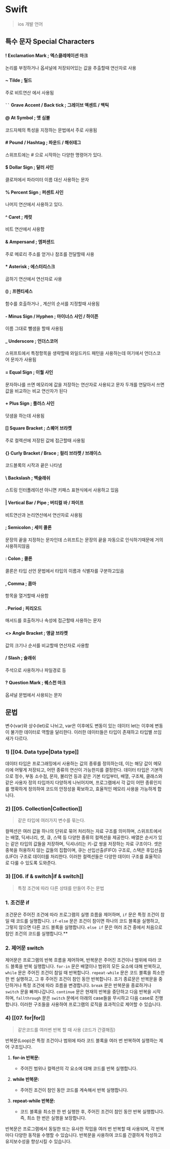 # Swift

> ios 개발 언어

## 특수 문자 Special Characters

#### ! Exclamation Mark ; 엑스클레메이션 마크
논리를 부정하거나 옵셔널에 저장되어있는 값을 추출할때 연산자로 사용
#### ~ Tilde ; 틸드
주로 비트연산 에서 사용됨
####  ` `` ` Grave Accent / Back tick ; 그레이브 액센트 / 백틱

#### @ At Symbol ; 앳 심볼
코드자체의 특성을 지정하는 문법에서 주로 사용됨

#### # Pound / Hashtag ; 파운드 / 해쉬테그
스위프트에는 # 으로 시작하는 다양한 명령어가 있다. 

#### $ Dollar Sign ; 달러 사인
클로저에서 파라미터 이름 대신 사용하는 문자

#### % Percent Sign ; 퍼센트 사인
나머지 연산에서 사용하고 있다.
#### ^ Caret ; 캐럿
비트 연산에서 사용함

#### & Ampersand ; 엠퍼샌드
주로 메로리 주소를 얻거나 참조를 전달할때 사용

#### * Asterisk ; 에스터리스크
곱하기 연산에서 연산자로 사용

#### () ; 프렌티세스
함수를 호출하거나 , 계산의 순서를 지정할때 사용됨

#### - Minus Sign / Hyphen ; 마이너스 사인 / 하이픈
이름 그대로 뺄샘을 할때 사용됨

#### _ Underscore ; 언더스코어
스위프트에서 특정항목을 생략할때 와일드카드 패턴을 사용하는데 여기에서 언더스코어 문자가 사용됨

#### = Equal Sign ; 이퀄 사인
문자하나를 쓰면 메모리에 값을 저장하는  연산자로 사용되고
문자 두개를 연달아서 쓰면 값을 비교하는 비교 연산자가 된다

#### + Plus Sign ; 플러스 사인
덧샘을 하는데 사용됨

#### [] Square Bracket ; 스퀘어 브라켓
주로 컬렉션에 저장된 값에 접근할때 사용됨

#### {} Curly Bracket /  Brace ; 컬리 브라켓 / 브래이스
코드블록의 시작과 끝은 나타냄

#### \\ Backslash ; 백슬래쉬
스트링 인터폴레이션 아니면 키패스 표현식에서 사용하고 있음

#### | Vertical Bar / Pipe ; 버티컬 바 / 파이프
비트연산과 논리연산에서 연산자로 사용됨

#### ; Semicolon ; 세미 콜론
문장의 끝을 지정하는 문자인데 스위프트는 문장의 끝을 자동으로 인식하기때문에 거의 사용하지않음

#### : Colon ; 콜론
콜론은 타입 선언 문법에서 타입의 이름과 식별자를 구분하고있음

#### , Comma ; 콤마
항목을 열거할때 사용함

#### . Period ; 피리오드
매서드를 호출하거나 속성에 접근할때 사용하는 문자

#### <> Angle Bracket ; 앵글 브라켓
값의 크기나 순서를 비교할때 연산자로 사용함

#### / Slash ; 슬래쉬
주석으로 사용하거나 파일경로 등 

#### ? Question Mark ; 퀘스천 마크
옵셔널 문법에서 사용되는 문자


## 문법

변수(var)와 상수(let)로 나뉘고, var은 이후에도 변동이 있는 데이터 let는 이후에 변동이 불가한 데이터로 역할을 달리한다.
이러한 데이터들은 타입이 존재하고 타입별 쓰임새가 다르다.
###  1) [[04. Data type|Data type]]

데이터 타입은 프로그래밍에서 사용하는 값의 종류를 정의하는데, 이는 해당 값이 메모리에 어떻게 저장되고, 어떤 종류의 연산이 가능한지를 결정한다. 데이터 타입은 기본적으로 정수, 부동 소수점, 문자, 불리언 등과 같은 기본 타입부터, 배열, 구조체, 클래스와 같은 사용자 정의 타입까지 다양하게 나뉘어지며, 프로그램에서 각 값이 어떤 종류인지를 명확하게 정의하여 코드의 안정성을 확보하고, 효율적인 메모리 사용을 가능하게 합니다.

### 2) [[05. Collection|Collection]]
> 같은 타입에 여러가지 변수를 묶는다.

컬렉션은 여러 값을 하나의 단위로 묶어 처리하는 자료 구조를 의미하며, 스위프트에서는 배열, 딕셔너리, 셋, 큐, 스택 등 다양한 종류의 컬렉션을 제공한다. 배열은 순서가 있는 같은 타입의 값들을 저장하며, 딕셔너리는 키-값 쌍을 저장하는 자료 구조이다. 셋은 중복을 허용하지 않는 값들의 집합이며, 큐는 선입선출(FIFO) 구조로, 스택은 후입선출(LIFO) 구조로 데이터를 처리한다. 이러한 컬렉션들은 다양한 데이터 구조를 효율적으로 다룰 수 있도록 도와준다.
### 3) [[06. if & switch|if & switch]]
> 특정 조건에 따라 다른 상태를 만들어 주는 문법

### 1. 조건문 if

조건문은 주어진 조건에 따라 프로그램의 실행 흐름을 제어하며, `if` 문은 특정 조건이 참일 때 코드를 실행합니다. `if-else` 문은 조건이 참이면 하나의 코드 블록을 실행하고, 그렇지 않으면 다른 코드 블록을 실행합니다. `else if` 문은 여러 조건 중에서 처음으로 참인 조건의 코드를 실행합니다.**
### 2. 제어문 switch

제어문은 프로그램의 반복 흐름을 제어하며, 반복문은 주어진 조건이나 범위에 따라 코드 블록을 반복 실행합니다. `for-in` 문은 배열이나 범위의 모든 요소에 대해 반복하고, `while` 문은 주어진 조건이 참일 때 반복합니다. `repeat-while` 문은 코드 블록을 최소한 한 번 실행하고, 그 후 주어진 조건이 참인 동안 반복합니다. 조기 종료문은 반복문을 중단하거나 특정 조건에 따라 흐름을 변경합니다. `break` 문은 반복문을 종료하거나 `switch` 문을 빠져나갑니다. `continue` 문은 현재의 반복을 중단하고 다음 반복을 시작하며, `fallthrough` 문은 `switch` 문에서 아래의 case들을 무시하고 다음 case로 진행합니다. 이러한 구조들을 사용하여 프로그램의 로직을 효과적으로 제어할 수 있습니다.
### 4) [[07. for|for]]
> 같은코드를 여러번 반복 할 때 사용 (코드가 간결해짐)

반복문(Loop)은 특정 조건이나 범위에 따라 코드 블록을 여러 번 반복하여 실행하는 제어 구조입니다.

1. **for-in 반복문:**
    
    - 주어진 범위나 컬렉션의 각 요소에 대해 코드를 반복 실행합니다.
2. **while 반복문:**
    
    - 주어진 조건이 참인 동안 코드를 계속해서 반복 실행합니다.
3. **repeat-while 반복문:**
    
    - 코드 블록을 최소한 한 번 실행한 후, 주어진 조건이 참인 동안 반복 실행합니다. 즉, 최소 한 번은 실행을 보장합니다.

반복문은 프로그램에서 동일한 또는 유사한 작업을 여러 번 반복할 때 사용되며, 각 반복마다 다양한 동작을 수행할 수 있습니다. 반복문을 사용하여 코드를 간결하게 작성하고 유지보수성을 향상시킬 수 있습니다.
